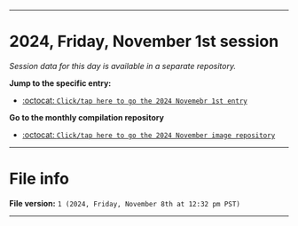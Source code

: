 
***

# 2024, Friday, November 1st session

_Session data for this day is available in a separate repository._

**Jump to the specific entry:**

- [:octocat: `Click/tap here to go the 2024 Novemebr 1st entry`](https://github.com/seanpm2001/SeansLifeArchive_Images_ModernSmurfsVillage_Y2024_V11/tree/SeansLifeArchive_ModernSmurfsVillage_Y2024_V11_Main-dev/2024/11_November/01/)

**Go to the monthly compilation repository**

- [:octocat: `Click/tap here to go the 2024 November image repository`](https://github.com/seanpm2001/SeansLifeArchive_Images_ModernSmurfsVillage_Y2024_V11/)

***

# File info

**File version:** `1 (2024, Friday, November 8th at 12:32 pm PST)`

***
